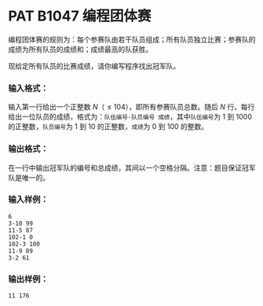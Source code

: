 # PAT B1047 编程团体赛

编程团体赛的规则为：每个参赛队由若干队员组成；所有队员独立比赛；参赛队的成绩为所有队员的成绩和；成绩最高的队获胜。

现给定所有队员的比赛成绩，请你编写程序找出冠军队。

### 输入格式：

输入第一行给出一个正整数 $N（≤104）$，即所有参赛队员总数。随后 $N$ 行，每行给出一位队员的成绩，格式为：`队伍编号-队员编号 成绩`，其中`队伍编号`为 1 到 1000 的正整数，`队员编号`为 1 到 10 的正整数，`成绩`为 0 到 100 的整数。

### 输出格式：

在一行中输出冠军队的编号和总成绩，其间以一个空格分隔。注意：题目保证冠军队是唯一的。

### 输入样例：

```in
6
3-10 99
11-5 87
102-1 0
102-3 100
11-9 89
3-2 61
```

### 输出样例：

```out
11 176
```